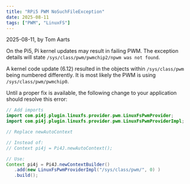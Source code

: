 ```yaml
---
title: "RPi5 PWM NoSuchFileException"
date: 2025-08-11
tags: ["PWM", "LinuxFS"]
---
```


2025-08-11, by Tom Aarts

On the Pi5, Pi kernel updates may result in failing PWM. The
exception details will state `/sys/class/pwm/pwmchip2/npwm was not found`.

A kernel code update (6.12) resulted in the objects within `/sys/class/pwm` being numbered differently. It is most likely the PWM is using `/sys/class/pwm/pwmchip0`.

Until a proper fix is available, the following change to your application should resolve this error:

```java
// Add imports
import com.pi4j.plugin.linuxfs.provider.pwm.LinuxFsPwmProvider;
import com.pi4j.plugin.linuxfs.provider.pwm.LinuxFsPwmProviderImpl;

// Replace newAutoContext

// Instead of:
// Context pi4j = Pi4J.newAutoContext();

// Use:
Context pi4j = Pi4J.newContextBuilder()
   .add(new LinuxFsPwmProviderImpl("/sys/class/pwm/", 0) )
   .build();
```